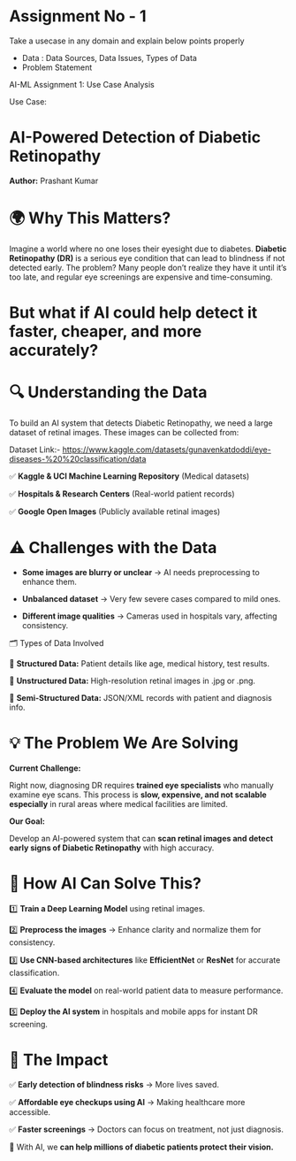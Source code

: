 # Assignment No - 1

Take a usecase in any domain and explain below points properly
- Data : Data Sources, Data Issues, Types of Data
- Problem Statement

AI-ML Assignment 1: Use Case Analysis

Use Case:
# AI-Powered Detection of Diabetic Retinopathy
**Author:** Prashant Kumar

# 🌍 Why This Matters?
Imagine a world where no one loses their eyesight due to diabetes. **Diabetic Retinopathy (DR)** is a serious eye condition that can lead to blindness if not detected early. The problem? Many people don’t realize they have it until it’s too late, and regular eye screenings are expensive and time-consuming.

# But what if AI could help detect it faster, cheaper, and more accurately?

# 🔍 Understanding the Data
To build an AI system that detects Diabetic Retinopathy, we need a large dataset of retinal images. These images can be collected from:

Dataset Link:- https://www.kaggle.com/datasets/gunavenkatdoddi/eye-diseases-%20%20classification/data

✅ **Kaggle & UCI Machine Learning Repository** (Medical datasets)

✅ **Hospitals & Research Centers** (Real-world patient records)

✅ **Google Open Images** (Publicly available retinal images)

# ⚠️ Challenges with the Data
- **Some images are blurry or unclear** → AI needs preprocessing to enhance them.

- **Unbalanced dataset** → Very few severe cases compared to mild ones.

- **Different image qualities** → Cameras used in hospitals vary, affecting consistency.

🗂 Types of Data Involved

🔹 **Structured Data:** Patient details like age, medical history, test results.

🔹 **Unstructured Data:** High-resolution retinal images in .jpg or .png.

🔹 **Semi-Structured Data:** JSON/XML records with patient and diagnosis info.

# 💡 The Problem We Are Solving
__Current Challenge:__

Right now, diagnosing DR requires **trained eye specialists** who manually examine eye scans. This process is **slow, expensive, and not scalable especially** in rural areas where medical facilities are limited.

__Our Goal:__

Develop an AI-powered system that can **scan retinal images and detect early signs of Diabetic Retinopathy** with high accuracy.

# 🚀 How AI Can Solve This?

1️⃣ **Train a Deep Learning Model** using retinal images.

2️⃣ **Preprocess the images** → Enhance clarity and normalize them for consistency.

3️⃣ **Use CNN-based architectures** like **EfficientNet** or **ResNet** for accurate classification.

4️⃣ **Evaluate the model** on real-world patient data to measure performance.

5️⃣ **Deploy the AI system** in hospitals and mobile apps for instant DR screening.

# 🌟 The Impact
✅ **Early detection of blindness risks** → More lives saved.

✅ **Affordable eye checkups using AI** → Making healthcare more accessible.

✅ **Faster screenings** → Doctors can focus on treatment, not just diagnosis.

🔹 With AI, we **can help millions of diabetic patients protect their vision.**


